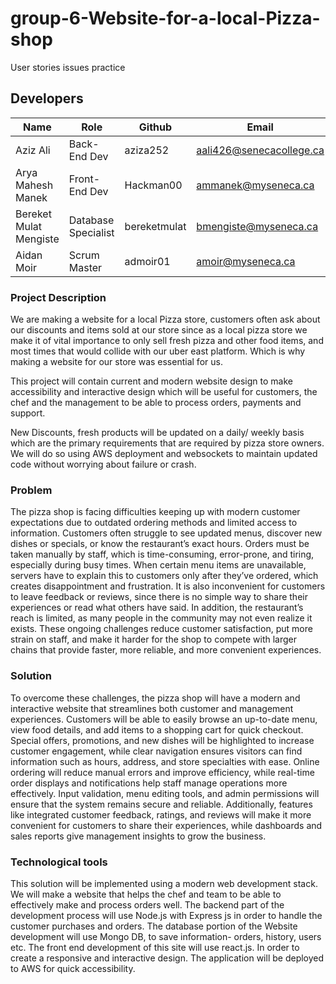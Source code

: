 # group-6-Website-for-a-local-Pizza-shop
User stories issues practice

## Developers
| Name                    |   Role                   |     Github    | Email                      |
| ----------------------- | ---------                | ---------     | ---------------------------|
| Aziz Ali                | Back-End Dev             | aziza252      | aali426@senecacollege.ca   |
| Arya Mahesh Manek       | Front-End Dev            | Hackman00     | ammanek@myseneca.ca        |
| Bereket Mulat Mengiste  | Database Specialist      | bereketmulat  | bmengiste@myseneca.ca      |
| Aidan Moir              | Scrum Master             | admoir01      | amoir@myseneca.ca          |


### Project Description 

We are making a website for a local Pizza store, customers often ask about our discounts and items sold at our store since as a local pizza store we make it of vital importance to only sell fresh pizza and other food items, and most times that would collide with our uber east platform. Which is why making a website for our store was essential for us.

This project will contain current and modern website design to make accessibility and interactive design which will be useful for customers, the chef and the management to be able to process orders, payments and support.

New Discounts, fresh products will be updated on a daily/ weekly basis which are the primary requirements that are required by pizza store owners. We will do so using AWS deployment and websockets to maintain updated code without worrying about failure or crash.

### Problem

The pizza shop is facing difficulties keeping up with modern customer expectations due to outdated ordering methods and limited access to information. Customers often struggle to see updated menus, discover new dishes or specials, or know the restaurant’s exact hours. Orders must be taken manually by staff, which is time-consuming, error-prone, and tiring, especially during busy times. When certain menu items are unavailable, servers have to explain this to customers only after they’ve ordered, which creates disappointment and frustration. It is also inconvenient for customers to leave feedback or reviews, since there is no simple way to share their experiences or read what others have said. In addition, the restaurant’s reach is limited, as many people in the community may not even realize it exists. These ongoing challenges reduce customer satisfaction, put more strain on staff, and make it harder for the shop to compete with larger chains that provide faster, more reliable, and more convenient experiences.

### Solution

To overcome these challenges, the pizza shop will have a modern and interactive website that streamlines both customer and management experiences. Customers will be able to easily browse an up-to-date menu, view food details, and add items to a shopping cart for quick checkout. Special offers, promotions, and new dishes will be highlighted to increase customer engagement, while clear navigation ensures visitors can find information such as hours, address, and store specialties with ease. Online ordering will reduce manual errors and improve efficiency, while real-time order displays and notifications help staff manage operations more effectively. Input validation, menu editing tools, and admin permissions will ensure that the system remains secure and reliable. Additionally, features like integrated customer feedback, ratings, and reviews will make it more convenient for customers to share their experiences, while dashboards and sales reports give management insights to grow the business.


### Technological tools

This solution will be implemented using a modern web development stack. We will make a website that helps the chef and team to be able to effectively make and process orders well. The backend part of the development process will use Node.js with Express js in order to handle the customer purchases and orders. The database portion of the Website development will use Mongo DB, to save information- orders, history, users etc. The front end development of this site will use react.js. In order to create a responsive and interactive design. The application will be deployed to AWS for quick accessibility.

